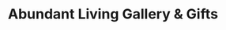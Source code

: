 ---
title: "Abundant Living Gallery & Gifts"
url: /wyandotte/abundant-living-gallery-and-gifts/
shop: gift
---
